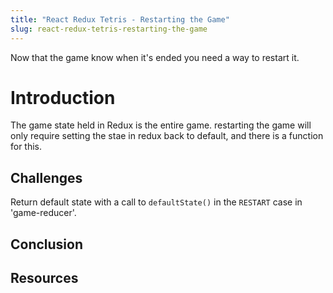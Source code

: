 ```yaml
---
title: "React Redux Tetris - Restarting the Game"
slug: react-redux-tetris-restarting-the-game
---
```


Now that the game know when it's ended you need a 
way to restart it. 

# Introduction 

The game state held in Redux is the entire game. 
restarting the game will only require setting the
stae in redux back to default, and there is a 
function for this. 

## Challenges

Return default state with a call to `defaultState()`
in the `RESTART` case in 'game-reducer'.

## Conclusion


## Resources

 
